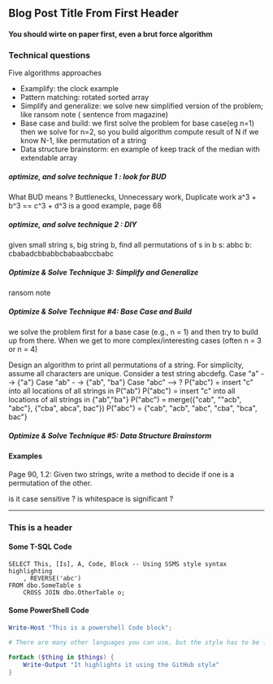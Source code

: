 ## Blog Post Title From First Header

#### You should wirte on paper first, even a brut force algorithm 

### Technical questions 
Five algorithms approaches
- Examplify: the clock example 
- Pattern matching: rotated sorted array
- Simplify and generalize: we solve new simplified version of the problem; like ransom note ( sentence from magazine)
- Base case and build: we first solve the problem for base case(eg n=1) then we solve for n=2, so you build algorithm compute result of N if we know N-1, like permutation of a string 
- Data structure brainstorm: en example of keep track of the median with extendable array



##### optimize, and solve technique 1 : look for BUD

What BUD means ? 
Buttlenecks, Unnecessary work, Duplicate work
a^3 + b^3 == c^3 + d^3 is a good example, page 68

##### optimize, and solve technique 2 : DIY
given small string s, big string b, find all permutations of s in b 
s: abbc 
b: cbabadcbbabbcbabaabccbabc

##### Optimize & Solve Technique 3: Simplify and Generalize 
ransom note

##### Optimize & Solve Technique #4: Base Case and Build 
we solve the problem first for a base case (e.g., n = 1) and then try to build up 
from there. When we get to more complex/interesting cases (often n = 3 or n = 4)

Design an algorithm to print all permutations of a string. For simplicity, assume all characters are unique.
Consider a test string abcdefg. 
Case "a" --> {"a"} 
Case "ab" - -> {"ab", "ba"} 
Case "abc" --> ?
P("abc") = insert "c" into all locations of all strings in P("ab") 
P("abc") = insert "c" into all locations of all strings in {"ab","ba"} 
P("abc") = merge({"cab", ""acb", "abc"}, {"cba", abca", bac"})
P("abc") = {"cab", "acb", "abc", "cba", "bca", bac"}

##### Optimize & Solve Technique #5: Data Structure Brainstorm 


#### Examples
Page 90, 1.2: Given two strings, write a method to decide if one is a permutation of the 
other.

is it case sensitive ? is whitespace is significant ? 


---

### This is a header

#### Some T-SQL Code

```tsql
SELECT This, [Is], A, Code, Block -- Using SSMS style syntax highlighting
    , REVERSE('abc')
FROM dbo.SomeTable s
    CROSS JOIN dbo.OtherTable o;
```

#### Some PowerShell Code

```powershell
Write-Host "This is a powershell Code block";

# There are many other languages you can use, but the style has to be loaded first

ForEach ($thing in $things) {
    Write-Output "It highlights it using the GitHub style"
}
```
